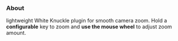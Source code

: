 ### About 
lightweight White Knuckle plugin for smooth camera zoom. 
Hold a **configurable** key to zoom and **use the mouse wheel** to adjust zoom amount.
```
